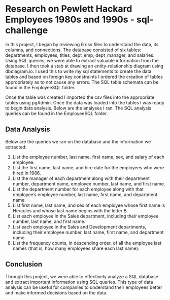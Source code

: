 # Research on Pewlett Hackard Employees 1980s and 1990s - sql-challenge

In this project, I began by reviewing 6 csv files to understand the data, its columns, and connections. The database consisted of six tables: departments, employees, titles, dept_emp, dept_manager, and salaries. Using SQL queries, we were able to extract valuable information from the database. I then took a stab at drawing an entity-relationship diagram using dbdiagram.io. I used this to write my sql statements to create the data tables and based on foreign key constraints I ordered the creation of tables appropriately as to not cause any errors. The SQL table schemata can be found in the EmployeeSQL folder.

Once the table was created I imported the csv files into the appropriate tables using pgAdmin. Once the data was loaded into the tables I was ready to begin data analysis. Below are the analyses I ran. The SQL analysis queries can be found in the EmployeeSQL folder.

## Data Analysis
Below are the queries we ran on the database and the information we extracted:

1. List the employee number, last name, first name, sex, and salary of each employee.
2. List the first name, last name, and hire date for the employees who were hired in 1986.
3. List the manager of each department along with their department number, department name, employee number, last name, and first name.
4. List the department number for each employee along with that employee’s employee number, last name, first name, and department name.
5. List first name, last name, and sex of each employee whose first name is Hercules and whose last name begins with the letter B.
6. List each employee in the Sales department, including their employee number, last name, and first name.
7. List each employee in the Sales and Development departments, including their employee number, last name, first name, and department name.
8. List the frequency counts, in descending order, of all the employee last names (that is, how many employees share each last name).

## Conclusion
Through this project, we were able to effectively analyze a SQL database and extract important information using SQL queries. This type of data analysis can be useful for companies to understand their employees better and make informed decisions based on the data.

